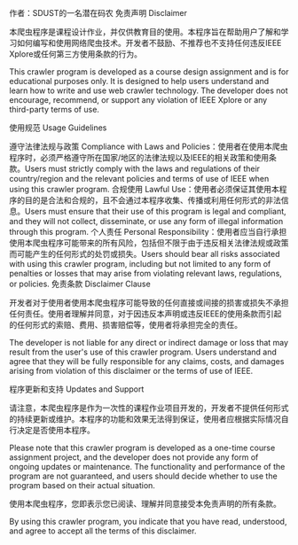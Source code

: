 作者：SDUST的一名潜在码农
免责声明 Disclaimer

本爬虫程序是课程设计作业，并仅供教育目的使用。本程序旨在帮助用户了解和学习如何编写和使用网络爬虫技术。开发者不鼓励、不推荐也不支持任何违反IEEE Xplore或任何第三方使用条款的行为。

This crawler program is developed as a course design assignment and is for educational purposes only. It is designed to help users understand and learn how to write and use web crawler technology. The developer does not encourage, recommend, or support any violation of IEEE Xplore or any third-party terms of use.

使用规范 Usage Guidelines

遵守法律法规与政策 Compliance with Laws and Policies：使用者在使用本爬虫程序时，必须严格遵守所在国家/地区的法律法规以及IEEE的相关政策和使用条款。Users must strictly comply with the laws and regulations of their country/region and the relevant policies and terms of use of IEEE when using this crawler program.
合规使用 Lawful Use：使用者必须保证其使用本程序的目的是合法和合规的，且不会通过本程序收集、传播或利用任何形式的非法信息。Users must ensure that their use of this program is legal and compliant, and they will not collect, disseminate, or use any form of illegal information through this program.
个人责任 Personal Responsibility：使用者应当自行承担使用本爬虫程序可能带来的所有风险，包括但不限于由于违反相关法律法规或政策而可能产生的任何形式的处罚或损失。Users should bear all risks associated with using this crawler program, including but not limited to any form of penalties or losses that may arise from violating relevant laws, regulations, or policies.
免责条款 Disclaimer Clause

开发者对于使用者使用本爬虫程序可能导致的任何直接或间接的损害或损失不承担任何责任。使用者理解并同意，对于因违反本声明或违反IEEE的使用条款而引起的任何形式的索赔、费用、损害赔偿等，使用者将承担完全的责任。

The developer is not liable for any direct or indirect damage or loss that may result from the user's use of this crawler program. Users understand and agree that they will be fully responsible for any claims, costs, and damages arising from violation of this disclaimer or the terms of use of IEEE.

程序更新和支持 Updates and Support

请注意，本爬虫程序是作为一次性的课程作业项目开发的，开发者不提供任何形式的持续更新或维护。本程序的功能和效果无法得到保证，使用者应根据实际情况自行决定是否使用本程序。

Please note that this crawler program is developed as a one-time course assignment project, and the developer does not provide any form of ongoing updates or maintenance. The functionality and performance of the program are not guaranteed, and users should decide whether to use the program based on their actual situation.

使用本爬虫程序，您即表示您已阅读、理解并同意接受本免责声明的所有条款。

By using this crawler program, you indicate that you have read, understood, and agree to accept all the terms of this disclaimer.
